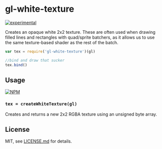 # gl-white-texture

[![experimental](http://badges.github.io/stability-badges/dist/experimental.svg)](http://github.com/badges/stability-badges)

Creates an opaque white 2x2 texture. These are often used when drawing filled lines and rectangles with quad/sprite batchers, as it allows us to use the same texture-based shader as the rest of the batch.

```js
var tex = require('gl-white-texture')(gl)

//bind and draw that sucker
tex.bind()
```

## Usage

[![NPM](https://nodei.co/npm/gl-white-texture.png)](https://nodei.co/npm/gl-white-texture/)

### `tex = createWhiteTexture(gl)`

Creates and returns a new 2x2 RGBA texture using an unsigned byte array.

## License

MIT, see [LICENSE.md](http://github.com/mattdesl/gl-white-texture/blob/master/LICENSE.md) for details.
